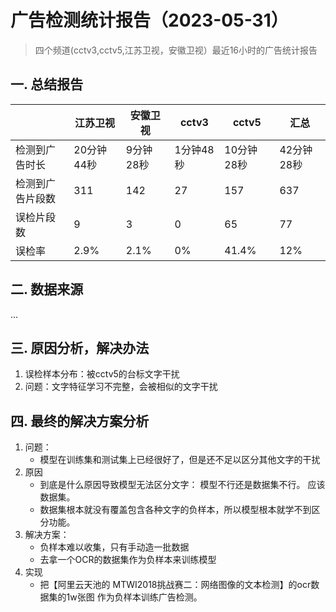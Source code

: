 # 广告检测统计报告（2023-05-31）
>四个频道(cctv3,cctv5,江苏卫视，安徽卫视）最近16小时的广告统计报告 

## 一. 总结报告
|         | 江苏卫视    | 安徽卫视   | cctv3  | cctv5   | 汇总      |
|---------|---------|--------|--------|---------|---------|
| 检测到广告时长 | 20分钟44秒 | 9分钟28秒 | 1分钟48秒 | 10分钟28秒 | 42分钟28秒 |
| 检测到广告片段数   | 311     | 142    | 27     | 157     | 637     |
| 误检片段数   | 9       | 3      | 0      | 65      | 77      |
| 误检率     | 2.9%    | 2.1%   | 0%     | 41.4%   | 12%     |


## 二. 数据来源
...

## 三. 原因分析，解决办法
1. 误检样本分布：被cctv5的台标文字干扰
2. 问题：文字特征学习不完整，会被相似的文字干扰

## 四. 最终的解决方案分析
1. 问题：
   - 模型在训练集和测试集上已经很好了，但是还不足以区分其他文字的干扰
2. 原因
   - 到底是什么原因导致模型无法区分文字： 模型不行还是数据集不行。 应该数据集。
   - 数据集根本就没有覆盖包含各种文字的负样本，所以模型根本就学不到区分功能。
3. 解决方案：
   - 负样本难以收集，只有手动造一批数据
   - 去拿一个OCR的数据集作为负样本来训练模型
4. 实现
   - 把【阿里云天池的  MTWI2018挑战赛二：网络图像的文本检测】的ocr数据集的1w张图 作为负样本训练广告检测。







